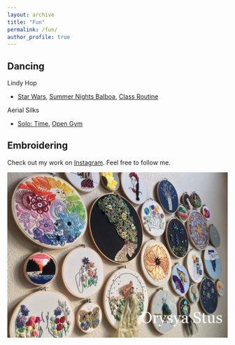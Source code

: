 ```yaml
---
layout: archive
title: "Fun"
permalink: /fun/
author_profile: true
---
```


## Dancing
Lindy Hop
* [Star Wars](https://www.youtube.com/watch?v=KxS9nXEc_do&feature=youtu.be&fbclid=IwAR0oieYpgWor8rro8Nzn3EPUqm40oseQw20xSBBy4SIiIIRLZaEXcTNdyoU), [Summer Nights Balboa](https://www.youtube.com/watch?v=0mwlQTG2JAs&feature=youtu.be&fbclid=IwAR3IZIw7VMKYY8SZhe-6FcE1fsj5Nu9RxETrwFmRYXHqqKQu_G4ATE6JJ_0), [Class Routine](https://www.youtube.com/watch?v=mwVjzLtVFKw&feature=youtu.be&fbclid=IwAR0oieYpgWor8rro8Nzn3EPUqm40oseQw20xSBBy4SIiIIRLZaEXcTNdyoU)

Aerial Silks
* [Solo: Time](https://www.facebook.com/orysya.stus/videos/vb.100002554271531/1320641794697617/?type=2&video_source=user_video_tab), [Open Gym](https://www.youtube.com/watch?v=I2bZu2qQMtw&t=75s)

## Embroidering
Check out my work on [Instagram](https://www.instagram.com/orysya.stus.art/). Feel free to follow me.

<img src='/images/embroideryProjects.jpg'>

